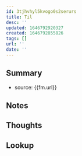 ```yaml
---
id: 3tjhvhyl5kvogo0s2serurs
title: Til
desc: ''
updated: 1646792920327
created: 1646792855826
tags: []
url: ''
date: ''
---
```


## Summary
- source: {{fm.url}}

## Notes

## Thoughts

## Lookup
